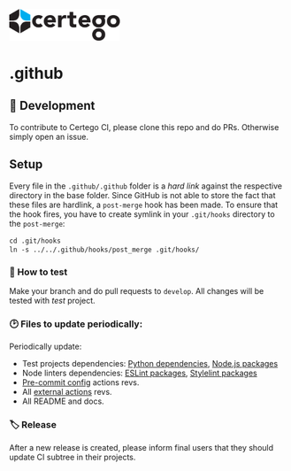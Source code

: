 <img src="Certego.png" alt="Certego" width="200" />

# .github 

## 🔧 Development
To contribute to Certego CI, please clone this repo and do PRs.
Otherwise simply open an issue.

## Setup
Every file in the `.github/.github` folder is a *hard link* against the respective directory in the base folder.
Since GitHub is not able to store the fact that these files are hardlink, a `post-merge` hook has been made.
To ensure that the hook fires, you have to create symlink in your `.git/hooks` directory to the `post-merge`:
```
cd .git/hooks
ln -s ../../.github/hooks/post_merge .git/hooks/
```


### 📖 How to test
Make your branch and do pull requests to `develop`.
All changes will be tested with *test* project.

### 🕑 Files to update periodically:
Periodically update:
- Test projects dependencies: [Python dependencies](.github/test/python_test/packages.txt), [Node.js packages](.github/test/node_test/package.json)
- Node linters dependencies: [ESLint packages](configurations/node_linters/eslint/package.json), [Stylelint packages](configurations/node_linters/stylelint/package.json)
- [Pre-commit config](.pre-commit-config.yaml) actions revs.
- All [external actions](workflows/) revs.
- All README and docs.

### 🏷️ Release
After a new release is created, please inform final users that they should update CI subtree in their projects.
